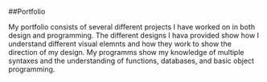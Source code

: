 
##Portfolio

My portfolio consists of several different projects I have worked on in both design and programming.
The different designs I hava provided show how I understand different visual elemnts and how they work
to show the direction of my design. My programms show my knowledge of multiple syntaxes and the understanding
of functions, databases, and basic object programming.
